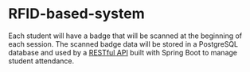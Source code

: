 # RFID-based-system

Each student will have a badge that will be scanned at the beginning of each session. The scanned badge data will be stored in a PostgreSQL database and used by a [RESTful API](https://github.com/YassineOuhadi/attendance-rest-api/tree/master) built with Spring Boot to manage student attendance.
